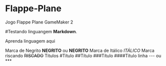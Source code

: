 
# Flappe-Plane
 Jogo Flappe Plane GameMaker 2  
 
 #Testando linguangem **Markdown**.
 
 Aprenda linguagem aqui
 
 Marca de Negrito **NEGRITO** ou __NEGRITO__ 
 Marca de  Itálico  *ITÁLICO*
Marca riscando  ~~RISCADO~~
Titulos
#Título
##Título
###Título
####Título
linha --- ou ***
 
